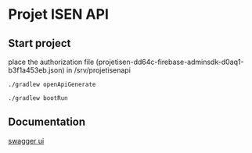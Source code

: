 # Projet ISEN API

## Start project 

place the authorization file (projetisen-dd64c-firebase-adminsdk-d0aq1-b3f1a453eb.json) in /srv/projetisenapi

```shell
./gradlew openApiGenerate

./gradlew bootRun
```

## Documentation 

[swagger ui](http://localhost:8080/swagger-ui/index.html)
